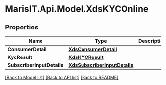 
# MarisIT.Api.Model.XdsKYCOnline

## Properties

Name | Type | Description | Notes
------------ | ------------- | ------------- | -------------
**ConsumerDetail** | [**XdsConsumerDetail**](XdsConsumerDetail.md) |  | [optional] 
**KycResult** | [**XdsKYCResult**](XdsKYCResult.md) |  | [optional] 
**SubscriberInputDetails** | [**XdsSubscriberInputDetails**](XdsSubscriberInputDetails.md) |  | [optional] 

[[Back to Model list]](../README.md#documentation-for-models)
[[Back to API list]](../README.md#documentation-for-api-endpoints)
[[Back to README]](../README.md)

